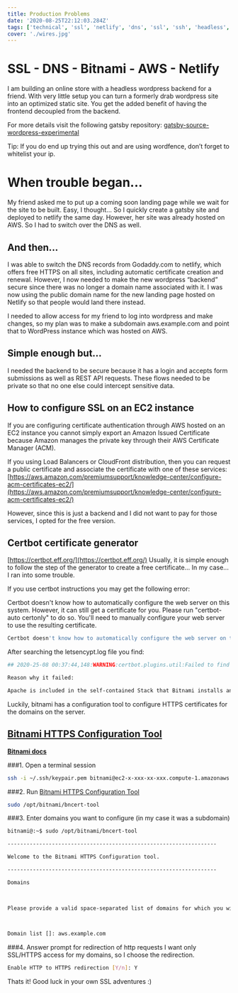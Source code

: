 ```yaml
---
title: Production Problems
date: '2020-08-25T22:12:03.284Z'
tags: ['technical', 'ssl', 'netlify', 'dns', 'ssl', 'ssh', 'headless', 'wordpress', 'graphql', 'gatsby', 'aws', 'bitnami', 'certificate']
cover: './wires.jpg'
---
```


# SSL - DNS - Bitnami - AWS - Netlify

I am building an online store with a headless wordpress backend for a friend. With very little setup you can turn a formerly drab wordpress site into an optimized static site. You get the added benefit of having the frontend decoupled from the backend.

For more details visit the following gatsby repository: [gatsby-source-wordpress-experimental](gatsby-source-wordpress-experimental/blob/master/docs/getting-started.md)

Tip: If you do end up trying this out and are using wordfence, don’t forget to whitelist your ip.

# When trouble began...

My friend asked me to put up a coming soon landing page while we wait for the site to be built.  Easy, I thought... So I quickly create a gatsby site and deployed to netlify the same day.  However, her site was already hosted on AWS.  So I had to switch over the DNS as well.

## And then...

I was able to switch the DNS records from Godaddy.com to netlify, which offers free HTTPS on all sites, including automatic certificate creation and renewal. However, I now needed to make the new wordpress “backend” secure since there was no longer a domain name associated with it. I was now using the public domain name for the new landing page hosted on Netlify so that people would land there instead. 

I needed to allow access for my friend to log into wordpress and make changes, so my plan was to make a subdomain aws.example.com and point that to WordPress instance which was hosted on AWS. 

## Simple enough but…

I needed the backend to be secure because it has a login and accepts form submissions as well as REST API requests. These flows needed to be private so that no one else could intercept sensitive data.

## How to configure SSL on an EC2 instance

If you are configuring certificate authentication through AWS hosted on an EC2 instance you cannot simply export an Amazon Issued Certificate because Amazon manages the private key through their AWS Certificate Manager (ACM).

If you using Load Balancers or CloudFront distribution, then you can request a public certificate and associate the certificate with one of these services: [https://aws.amazon.com/premiumsupport/knowledge-center/configure-acm-certificates-ec2/](https://aws.amazon.com/premiumsupport/knowledge-center/configure-acm-certificates-ec2/)

  

However, since this is just a backend and I did not want to pay for those services, I opted for the free version.

## Certbot certificate generator

[https://certbot.eff.org/](https://certbot.eff.org/)
Usually, it is simple enough to follow the step of the generator to create a free certificate...  In my case... I ran into some trouble.

If you use certbot instructions you may get the following error: 

Certbot doesn't know how to automatically configure the web server on this system. However, it can still get a certificate for you. Please run "certbot-auto certonly" to do so. You'll need to manually configure your web server to use the resulting certificate.

```bash
Certbot doesn't know how to automatically configure the web server on this system. However, it can still get a certificate for you. Please run "certbot-auto certonly" to do so. You'll need to manually configure your web server to use the resulting certificate.
```
  

After searching the letsencypt.log file you find:

```bash
## 2020-25-08 00:37:44,148:WARNING:certbot.plugins.util:Failed to find apache2ctl in PATH:

Reason why it failed:

Apache is included in the self-contained Stack that Bitnami installs and is located at /opt/bitnami/apache2/ and the apache2ctl is at /opt/bitnami/apache2/bin/apachectl.
```
Luckily, bitnami has a configuration tool to configure HTTPS certificates for the domains on the server.

## **[Bitnami HTTPS Configuration Tool](https://docs.bitnami.com/aws/how-to/understand-bncert/)**
**[Bitnami docs](https://docs.bitnami.com/aws/how-to/understand-bncert/)**


###1. Open a terminal session
```bash
ssh -i ~/.ssh/keypair.pem bitnami@ec2-x-xxx-xx-xxx.compute-1.amazonaws.com
```

###2. Run [Bitnami HTTPS Configuration Tool](https://docs.bitnami.com/aws/how-to/understand-bncert/)

```bash
sudo /opt/bitnami/bncert-tool
```

###3. Enter domains you want to configure (in my case it was a subdomain)

```bash
bitnami@:~$ sudo /opt/bitnami/bncert-tool

------------------------------------------------------------------

Welcome to the Bitnami HTTPS Configuration tool.

------------------------------------------------------------------

Domains

  

Please provide a valid space-separated list of domains for which you wish to configure your web server.

  

Domain list []: aws.example.com
```

###4. Answer prompt for redirection of http requests
I want only SSL/HTTPS access for my domains, so I choose the redirection.
```bash
Enable HTTP to HTTPS redirection [Y/n]: Y
```
Thats it!   Good luck in your own SSL adventures :)
